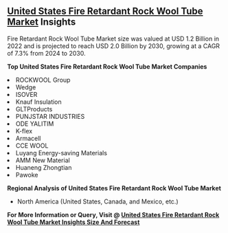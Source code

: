 <h2><a href="https://www.verifiedmarketreports.com/download-sample/?rid=571706&amp;utm_source=Github&amp;utm_medium=215" target="_blank">United States Fire Retardant Rock Wool Tube Market</a> Insights</h2><p>Fire Retardant Rock Wool Tube Market size was valued at USD 1.2 Billion in 2022 and is projected to reach USD 2.0 Billion by 2030, growing at a CAGR of 7.3% from 2024 to 2030.</p><p></p><p><strong>Top United States Fire Retardant Rock Wool Tube Market Companies</strong></p><div data-test-id=""><p><li>ROCKWOOL Group</li><li> Wedge</li><li> ISOVER</li><li> Knauf Insulation</li><li> GLTProducts</li><li> PUNJSTAR INDUSTRIES</li><li> ODE YALITIM</li><li> K-flex</li><li> Armacell</li><li> CCE WOOL</li><li> Luyang Energy-saving Materials</li><li> AMM New Material</li><li> Huaneng Zhongtian</li><li> Pawoke</li></p><div><strong>Regional Analysis of&nbsp;United States Fire Retardant Rock Wool Tube Market</strong></div><ul><li dir="ltr"><p dir="ltr">North America&nbsp;(United States, Canada, and Mexico, etc.)</p></li></ul><p><strong>For More Information or Query, Visit @&nbsp;</strong><strong><a href="https://www.verifiedmarketreports.com/product/fire-retardant-rock-wool-tube-market/?utm_source=Github&amp;utm_medium=215" target="_blank">United States Fire Retardant Rock Wool Tube Market Insights Size And Forecast</a></strong></p></div>
